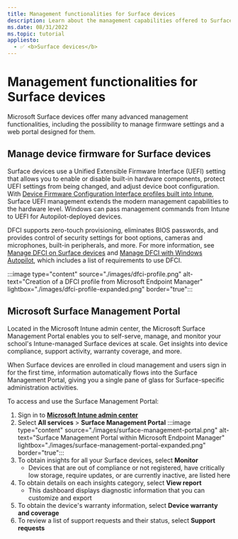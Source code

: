 ```yaml
---
title: Management functionalities for Surface devices
description: Learn about the management capabilities offered to Surface devices, including firmware management and the Surface Management Portal.
ms.date: 08/31/2022
ms.topic: tutorial
appliesto: 
  - ✅ <b>Surface devices</b>
---
```


# Management functionalities for Surface devices

Microsoft Surface devices offer many advanced management functionalities, including the possibility to manage firmware settings and a web portal designed for them.

## Manage device firmware for Surface devices

Surface devices use a Unified Extensible Firmware Interface (UEFI) setting that allows you to enable or disable built-in hardware components, protect UEFI settings from being changed, and adjust device boot configuration. With [Device Firmware Configuration Interface profiles built into Intune][INT-1], Surface UEFI management extends the modern management capabilities to the hardware level. Windows can pass management commands from Intune to UEFI for Autopilot-deployed devices.

DFCI supports zero-touch provisioning, eliminates BIOS passwords, and provides control of security settings for boot options, cameras and microphones, built-in peripherals, and more. For more information, see [Manage DFCI on Surface devices][SURF-1] and [Manage DFCI with Windows Autopilot][MEM-1], which includes a list of requirements to use DFCI.

:::image type="content" source="./images/dfci-profile.png" alt-text="Creation of a DFCI profile from Microsoft Endpoint Manager" lightbox="./images/dfci-profile-expanded.png" border="true":::

## Microsoft Surface Management Portal

Located in the Microsoft Intune admin center, the Microsoft Surface Management Portal enables you to self-serve, manage, and monitor your school's Intune-managed Surface devices at scale. Get insights into device compliance, support activity, warranty coverage, and more.

When Surface devices are enrolled in cloud management and users sign in for the first time, information automatically flows into the Surface Management Portal, giving you a single pane of glass for Surface-specific administration activities.

To access and use the Surface Management Portal:

1. Sign in to <a href="https://go.microsoft.com/fwlink/?linkid=2109431/" target="_blank"><b>Microsoft Intune admin center</b></a>
1. Select **All services** > **Surface Management Portal**
    :::image type="content" source="./images/surface-management-portal.png" alt-text="Surface Management Portal within Microsoft Endpoint Manager" lightbox="./images/surface-management-portal-expanded.png" border="true":::
1. To obtain insights for all your Surface devices, select **Monitor**
    - Devices that are out of compliance or not registered, have critically low storage, require updates, or are currently inactive, are listed here
1. To obtain details on each insights category, select **View report**
    - This dashboard displays diagnostic information that you can customize and export
1. To obtain the device's warranty information, select **Device warranty and coverage**
1. To review a list of support requests and their status, select **Support requests**

<!-- Reference links in article -->

[INT-1]: /intune/configuration/device-firmware-configuration-interface-windows

[MEM-1]: /mem/autopilot/dfci-management

[SURF-1]: /surface/surface-manage-dfci-guide
